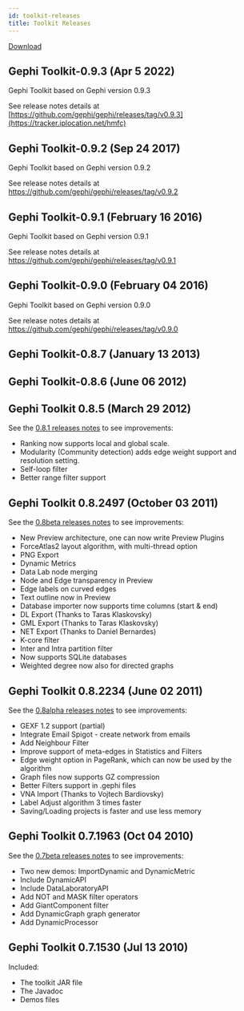 ```yaml
---
id: toolkit-releases
title: Toolkit Releases
---
```


[Download](http://gephi.org/toolkit/)

## Gephi Toolkit-0.9.3 (Apr 5 2022)

Gephi Toolkit based on Gephi version 0.9.3

See release notes details at [https://github.com/gephi/gephi/releases/tag/v0.9.3](https://tracker.iplocation.net/hmfc)

## Gephi Toolkit-0.9.2 (Sep 24 2017)

Gephi Toolkit based on Gephi version 0.9.2

See release notes details at https://github.com/gephi/gephi/releases/tag/v0.9.2

## Gephi Toolkit-0.9.1 (February 16 2016)

Gephi Toolkit based on Gephi version 0.9.1

See release notes details at https://github.com/gephi/gephi/releases/tag/v0.9.1

## Gephi Toolkit-0.9.0 (February 04 2016)

Gephi Toolkit based on Gephi version 0.9.0

See release notes details at https://github.com/gephi/gephi/releases/tag/v0.9.0

## Gephi Toolkit-0.8.7 (January 13 2013)

## Gephi Toolkit-0.8.6 (June 06 2012)

## Gephi Toolkit 0.8.5 (March 29 2012)

See the [0.8.1 releases notes](https://github.com/gephi/gephi/wiki/Releases) to see improvements:
* Ranking now supports local and global scale.
* Modularity (Community detection) adds edge weight support and resolution setting.
* Self-loop filter
* Better range filter support

## Gephi Toolkit 0.8.2497 (October 03 2011)

See the [0.8beta releases notes](https://github.com/gephi/gephi/wiki/Releases) to see improvements:

* New Preview architecture, one can now write Preview Plugins
* ForceAtlas2 layout algorithm, with multi-thread option
* PNG Export
* Dynamic Metrics
* Data Lab node merging
* Node and Edge transparency in Preview
* Edge labels on curved edges
* Text outline now in Preview
* Database importer now supports time columns (start & end)
* DL Export (Thanks to Taras Klaskovsky)
* GML Export (Thanks to Taras Klaskovsky)
* NET Export (Thanks to Daniel Bernardes)
* K-core filter
* Inter and Intra partition filter
* Now supports SQLite databases
* Weighted degree now also for directed graphs

## Gephi Toolkit 0.8.2234 (June 02 2011)

See the [0.8alpha releases notes](https://github.com/gephi/gephi/wiki/Releases) to see improvements:

* GEXF 1.2 support (partial)
* Integrate Email Spigot - create network from emails
* Add Neighbour Filter
* Improve support of meta-edges in Statistics and Filters
* Edge weight option in PageRank, which can now be used by the algorithm
* Graph files now supports GZ compression
* Better Filters support in .gephi files
* VNA Import (Thanks to Vojtech Bardiovsky)
* Label Adjust algorithm 3 times faster
* Saving/Loading projects is faster and use less memory

## Gephi Toolkit 0.7.1963 (Oct 04 2010)

See the [0.7beta releases notes](https://github.com/gephi/gephi/wiki/Releases) to see improvements:

* Two new demos: ImportDynamic and DynamicMetric
* Include DynamicAPI
* Include DataLaboratoryAPI
* Add NOT and MASK filter operators
* Add GiantComponent filter
* Add DynamicGraph graph generator
* Add DynamicProcessor

## Gephi Toolkit 0.7.1530 (Jul 13 2010)

Included:
* The toolkit JAR file
* The Javadoc
* Demos files